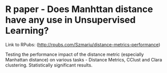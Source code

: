 # R paper - Does Manhttan distance have any use in Unsupervised Learning?
Link to RPubs: <link>(http://rpubs.com/Szmariu/distance-metrics-performance)

Testing the performance impact of the distance metric (especially Manhattan distance) on various tasks - Distance Metrics, CClust and Clara clustering. Statistically significant results.
